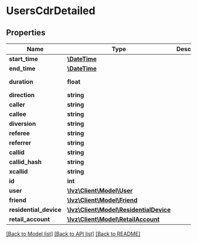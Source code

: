 # UsersCdrDetailed

## Properties
Name | Type | Description | Notes
------------ | ------------- | ------------- | -------------
**start_time** | [**\DateTime**](\DateTime.md) |  | 
**end_time** | [**\DateTime**](\DateTime.md) |  | 
**duration** | **float** |  | [default to 0.0]
**direction** | **string** |  | [optional] 
**caller** | **string** |  | [optional] 
**callee** | **string** |  | [optional] 
**diversion** | **string** |  | [optional] 
**referee** | **string** |  | [optional] 
**referrer** | **string** |  | [optional] 
**callid** | **string** |  | [optional] 
**callid_hash** | **string** |  | [optional] 
**xcallid** | **string** |  | [optional] 
**id** | **int** |  | [optional] 
**user** | [**\Ivz\Client\Model\User**](User.md) |  | [optional] 
**friend** | [**\Ivz\Client\Model\Friend**](Friend.md) |  | [optional] 
**residential_device** | [**\Ivz\Client\Model\ResidentialDevice**](ResidentialDevice.md) |  | [optional] 
**retail_account** | [**\Ivz\Client\Model\RetailAccount**](RetailAccount.md) |  | [optional] 

[[Back to Model list]](../README.md#documentation-for-models) [[Back to API list]](../README.md#documentation-for-api-endpoints) [[Back to README]](../README.md)


